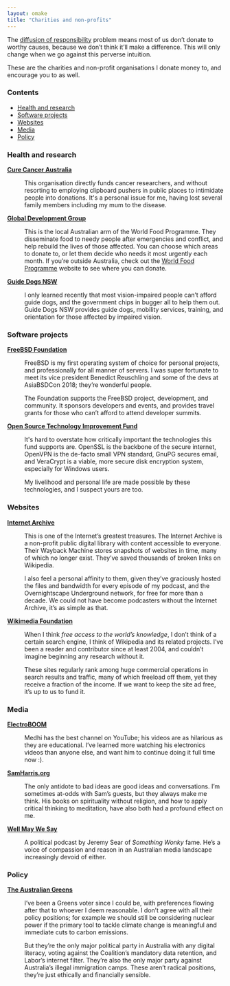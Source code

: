 ```yaml
---
layout: omake
title: "Charities and non-profits"
---
```

The [diffusion of responsibility] problem means most of us don’t donate to worthy causes, because we don’t think it’ll make a difference. This will only change when we go against this perverse intuition.

These are the charities and non-profit organisations I donate money to, and encourage you to as well.

### Contents

* [Health and research](#health)
* [Software projects](#software)
* [Websites](#websites)
* [Media](#media)
* [Policy](#policy)



<h3 id="health">Health and research</h3>

<dl>
<dt style="font-weight:bold"><a href="https://curecancer.org/">Cure Cancer Australia</a></dt>

<dd><p>This organisation directly funds cancer researchers, and without resorting to employing clipboard pushers in public places to intimidate people into donations. It's a personal issue for me, having lost several family members including my mum to the disease.</p></dd>


<dt style="font-weight:bold"><a href="http://globaldevelopmentgroup.org/au/">Global Development Group</a></dt>

<dd><p>This is the local Australian arm of the World Food Programme. They disseminate food to needy people after emergencies and conflict, and help rebuild the lives of those affected. You can choose which areas to donate to, or let them decide who needs it most urgently each month. If you’re outside Australia, check out the <a href="https://wfp.org">World Food Programme</a> website to see where you can donate.</p></dd>


<dt style="font-weight:bold"><a href="https://www.guidedogs.com.au/">Guide Dogs NSW</a></dt>

<dd><p>I only learned recently that most vision-impaired people can’t afford guide dogs, and the government chips in bugger all to help them out. Guide Dogs NSW provides guide dogs, mobility services, training, and orientation for those affected by impaired vision.</p></dd>

</dl>



<h3 id="software">Software projects</h3>

<dl>

<dt style="font-weight:bold"><a href="https://freebsdfoundation.org">FreeBSD Foundation</a> </dt>

<dd><p>FreeBSD is my first operating system of choice for personal projects, and professionally for all manner of servers. I was super fortunate to meet its vice president Benedict Reuschling and some of the devs at AsiaBSDCon 2018; they’re wonderful people.</p> 

<p>The Foundation supports the FreeBSD project, development, and community. It sponsors developers and events, and provides travel grants for those who can’t afford to attend developer summits.</p></dd>


<dt style="font-weight:bold"><a href="https://ostif.org/donate-to-ostif/">Open Source Technology Improvement Fund</a></dt>

<dd><p>It's hard to overstate how critically important the technologies this fund supports are. OpenSSL is the backbone of the secure internet, OpenVPN is the de-facto small VPN standard, GnuPG secures email, and VeraCrypt is a viable, more secure disk encryption system, especially for Windows users.</p>

<p>My livelihood and personal life are made possible by these technologies, and I suspect yours are too.</p></dd>

</dl>


<h3 id="websites">Websites</h3>

<dl>

<dt style="font-weight:bold"><a href="https://archive.org/donate/">Internet Archive</a></dt>

<dd><p>This is one of the Internet’s greatest treasures. The Internet Archive is a non-profit public digital library with content accessible to everyone. Their Wayback Machine stores snapshots of websites in time, many of which no longer exist. They’ve saved thousands of broken links on Wikipedia.</p>

<p>I also feel a personal affinity to them, given they’ve graciously hosted the files and bandwidth for every episode of my podcast, and the Overnightscape Underground network, for free for more than a decade. We could not have become podcasters without the Internet Archive, it’s as simple as that.</p></dd>

<dt style="font-weight:bold"><a href="https://wikimediafoundation.org/wiki/Ways_to_Give">Wikimedia Foundation</a></dt>

<dd><p>When I think <em>free access to the world’s knowledge</em>, I don’t think of a certain search engine, I think of Wikipedia and its related projects. I’ve been a reader and contributor since at least 2004, and couldn’t imagine beginning any research without it.</p>

<p>These sites regularly rank among huge commercial operations in search results and traffic, many of which freeload off them, yet they receive a fraction of the income. If we want to keep the site ad free, it’s up to us to fund it.</dd>

</dl>


<h3 id="media">Media</h3>

<dl>

<dt style="font-weight:bold"><a href="https://www.youtube.com/channel/UCJ0-OtVpF0wOKEqT2Z1HEtA">ElectroBOOM</a></dt>

<dd><p>Medhi has the best channel on YouTube; his videos are as hilarious as they are educational. I’ve learned more watching his electronics videos than anyone else, and want him to continue doing it full time now :).</p></dd>


<dt style="font-weight:bold"><a href="https://samharris.org/">SamHarris.org</a></dt>

<dd><p>The only antidote to bad ideas are good ideas and conversations. I’m sometimes at-odds with Sam’s guests, but they always make me think. His books on spirituality without religion, and how to apply critical thinking to meditation, have also both had a profound effect on me.</p></dd>


<dt style="font-weight:bold"><a href="http://www.wellmaywesay.com/">Well May We Say</a></dt>

<dd><p>A political podcast by Jeremy Sear of <em>Something Wonky</em> fame. He’s a voice of compassion and reason in an Australian media landscape increasingly devoid of either.</p></dd>

</dl>



<h3 id="policy">Policy</h3>

<dl>

<dt style="font-weight:bold"><a href="https://thegreens.org.au/">The Australian Greens</a></dt>

<dd><p>I’ve been a Greens voter since I could be, with preferences flowing after that to whoever I deem reasonable. I don’t agree with all their policy positions; for example we should still be considering nuclear power if the primary tool to tackle climate change is meaningful and immediate cuts to carbon emissions.</p>

<p>But they’re the only major political party in Australia with any digital literacy, voting against the Coalition’s mandatory data retention, and Labor’s internet filter. They’re also the only major party against Australia’s illegal immigration camps. These aren’t radical positions, they’re just ethically and financially sensible.</p></dd>



</dl>


[diffusion of responsibility]: https://en.wikipedia.org/wiki/Diffusion_of_responsibility 
